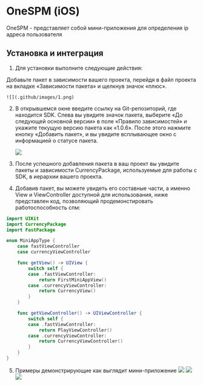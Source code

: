 # OneSPM (iOS)

<!--BEGIN_DESCRIPTION-->
OneSPM - представляет собой мини-приложения для определения ip адреса пользователя
<!--END_DESCRIPTION-->

## Установка и интеграция

1. Для установки выполните следующие действия:

Добавьте пакет в зависимости вашего проекта, перейдя в файл проекта на вкладке «Зависимости пакета» и щелкнув значок «плюс».

    ![](.github/images/1.png)

2. В открывшемся окне введите ссылку на Git-репозиторий, где находится SDK. Слева вы увидите значок пакета, выберите «До следующей основной версии» в поле «Правило зависимостей» и укажите текущую версию пакета как «1.0.6». После этого нажмите кнопку «Добавить пакет», и вы увидите всплывающее окно с информацией о статусе пакета.

    ![](.github/images/2.png)

3. После успешного добавления пакета в ваш проект вы увидите пакеты и зависимости CurrencyPackage, используемые для работы с SDK, в иерархии вашего проекта.

4. Добавив пакет, вы можете увидеть его составные части, а именно View и ViewController доступной для использования, ниже представлен код, позволяющий продемонстировать работоспособность спм:

```swift
import UIKit
import CurrencyPackage
import FastPackage

enum MiniAppType {
    case fastViewController
    case currencyViewController

    func getView() -> UIView {
        switch self {
        case .fastViewController:
            return FirstMiniAppView()
        case .currencyViewController:
            return CurrencyView()
        }
    }

    func getViewController() -> UIViewController {
        switch self {
        case .fastViewController:
            return PlayViewController()
        case .currencyViewController:
            return CurrencyViewController()
        }
    }
}
```

5. Примеры демонстрирующие как выглядит мини-приложение 
    ![](.github/images/4.png)
        ![](.github/images/5.png)
            ![](.github/images/6.png)

